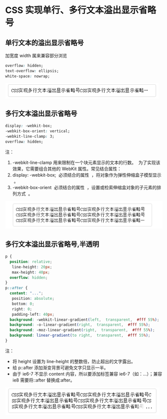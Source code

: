 # CSS 实现单行、多行文本溢出显示省略号

## 单行文本的溢出显示省略号

加宽度 width 属来兼容部分浏览

```css 实现方法：
overflow: hidden;
text-overflow: ellipsis;
white-space: nowrap;
```

![超出隐藏_单行](./img/超出隐藏_单行.png)

## 多行文本溢出显示省略号

```css 实现方法：
display: -webkit-box;
-webkit-box-orient: vertical;
-webkit-line-clamp: 3;
overflow: hidden;
```

注：

1. -webkit-line-clamp 用来限制在一个块元素显示的文本的行数。  为了实现该效果，它需要组合其他的 WebKit 属性。常见结合属性：
2. display: -webkit-box;  必须结合的属性  ，将对象作为弹性伸缩盒子模型显示  。
3. -webkit-box-orient  必须结合的属性  ，设置或检索伸缩盒对象的子元素的排列方式  。

![超出隐藏_多行1](./img/超出隐藏_多行1.png)

## 多行文本溢出显示省略号,半透明

```css 实现方法：
p {
  position: relative;
   line-height: 20px;
   max-height: 40px;
  overflow: hidden;
}
p::after {
  content: "...";
   position: absolute;
   bottom: 0;
   right: 0;
   padding-left: 40px;
  background: -webkit-linear-gradient(left,  transparent,  #fff 55%);
  background: -o-linear-gradient(right,  transparent,  #fff 55%);
  background: -moz-linear-gradient(right,  transparent,  #fff 55%);
  background: linear-gradient(to right,  transparent,  #fff 55%);
}
```

注：

- 将 height 设置为 line-height 的整数倍，防止超出的文字露出。
- 给 p::after 添加渐变背景可避免文字只显示一半。
- 由于 ie6-7 不显示 content 内容，所以要添加标签兼容 ie6-7（如：<span>…<span/>）；兼容 ie8 需要将::after 替换成:after。

![超出隐藏_多行2](./img/超出隐藏_多行2.png)
